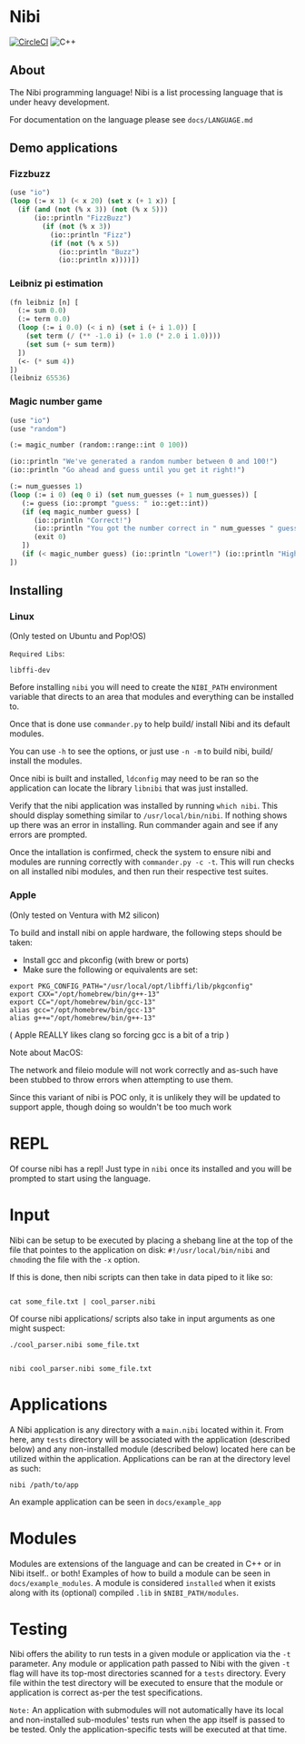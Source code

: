 # Nibi

[![CircleCI](https://dl.circleci.com/status-badge/img/gh/nibi-lang/nibi/tree/main.svg?style=svg)](https://dl.circleci.com/status-badge/redirect/gh/nibi-lang/nibi/tree/main)
![C++](https://img.shields.io/badge/c++-%2300599C.svg?style=for-the-badge&logo=c%2B%2B&logoColor=white)

## About

The Nibi programming language! Nibi is a list processing language that is under heavy development.

For documentation on the language please see `docs/LANGUAGE.md` 

## Demo applications

### Fizzbuzz

```lisp
(use "io")
(loop (:= x 1) (< x 20) (set x (+ 1 x)) [
  (if (and (not (% x 3)) (not (% x 5)))
      (io::println "FizzBuzz")
        (if (not (% x 3)) 
          (io::println "Fizz")
          (if (not (% x 5)) 
            (io::println "Buzz") 
            (io::println x))))])
```

### Leibniz pi estimation

```lisp
(fn leibniz [n] [
  (:= sum 0.0)
  (:= term 0.0)
  (loop (:= i 0.0) (< i n) (set i (+ i 1.0)) [
    (set term (/ (** -1.0 i) (+ 1.0 (* 2.0 i 1.0))))
    (set sum (+ sum term))
  ])
  (<- (* sum 4))
])
(leibniz 65536)
```

### Magic number game

```lisp
(use "io")
(use "random")

(:= magic_number (random::range::int 0 100))

(io::println "We've generated a random number between 0 and 100!")
(io::println "Go ahead and guess until you get it right!")

(:= num_guesses 1)
(loop (:= i 0) (eq 0 i) (set num_guesses (+ 1 num_guesses)) [
   (:= guess (io::prompt "guess: " io::get::int))
   (if (eq magic_number guess) [
      (io::println "Correct!")
      (io::println "You got the number correct in " num_guesses " guesses!")
      (exit 0)
   ])
   (if (< magic_number guess) (io::println "Lower!") (io::println "Higher!"))
])
```

## Installing

### Linux 

(Only tested on Ubuntu and Pop!OS)

`Required Libs`:

```
libffi-dev
```

Before installing `nibi` you will need to create the `NIBI_PATH` environment variable that directs
to an area that modules and everything can be installed to. 

Once that is done use `commander.py` to help build/ install Nibi and its default modules.

You can use `-h` to see the options, or just use `-n -m` 
to build nibi, build/ install the modules.

Once nibi is built and installed, `ldconfig` may need to be ran so the application can locate the library `libnibi` that
was just installed.

Verify that the nibi application was installed by running `which nibi`. This should display something similar to
`/usr/local/bin/nibi`. If nothing shows up there was an error in installing. Run commander again and see if any
errors are prompted. 

Once the intallation is confirmed, check the system to ensure nibi and modules are running correctly with `commander.py -c -t`.
This will run checks on all installed nibi modules, and then run their respective test suites.

### Apple

(Only tested on Ventura with M2 silicon)

To build and install nibi on apple hardware, the following steps should be taken:

- Install gcc and pkconfig (with brew or ports)
- Make sure the following or equivalents are set:
```
export PKG_CONFIG_PATH="/usr/local/opt/libffi/lib/pkgconfig"
export CXX="/opt/homebrew/bin/g++-13"
export CC="/opt/homebrew/bin/gcc-13"
alias gcc="/opt/homebrew/bin/gcc-13"
alias g++="/opt/homebrew/bin/g++-13"
```

( Apple REALLY likes clang so forcing gcc is a bit of a trip )

Note about MacOS:

The network and fileio module will not work correctly and as-such have been stubbed 
to throw errors when attempting to use them.

Since this variant of nibi is POC only, it is unlikely they will be updated to support apple, though
doing so wouldn't be too much work

# REPL

Of course nibi has a repl! Just type in `nibi` once its installed and you will be prompted to start using the language.

# Input

Nibi can be setup to be executed by placing a shebang line at the top of the file that pointes to the application on disk:
`#!/usr/local/bin/nibi` and `chmod`ing the file with the `-x` option. 

If this is done, then nibi scripts can then take in data piped to it like so:

```

cat some_file.txt | cool_parser.nibi

```

Of course nibi applications/ scripts also take in input arguments as one might suspect:

```
./cool_parser.nibi some_file.txt


nibi cool_parser.nibi some_file.txt
```

# Applications

A Nibi application is any directory with a `main.nibi` located within it. From here, any `tests` directory will be associated with the application (described below) and any non-installed module (described below) located here
can be utilized within the application. Applications can be ran at the directory level as such:

```
nibi /path/to/app
```

An example application can be seen in `docs/example_app`

# Modules

Modules are extensions of the language and can be created in C++ or in Nibi itself.. or both! Examples of how to build a module can be seen in `docs/example_modules`. 
A module is considered `installed` when it exists along with its (optional) compiled `.lib` in `$NIBI_PATH/modules`.

# Testing

Nibi offers the ability to run tests in a given module or application via the `-t` parameter. Any module or application path passed to Nibi with the given `-t` flag will have its top-most directories scanned for a `tests` directory. Every file within the test directory will be executed to ensure that the module or application is correct as-per the test specifications. 

`Note:` An application with submodules will not automatically have its local and non-installed sub-modules' tests run when the app itself is passed to be tested. Only the application-specific tests will be executed at that time. 

